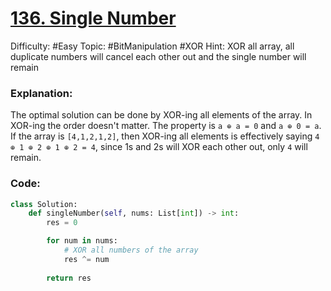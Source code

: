 # [136. Single Number](https://leetcode.com/problems/single-number/)

Difficulty: #Easy 
Topic: #BitManipulation #XOR
Hint: XOR all array, all duplicate numbers will cancel each other out and the single number will remain

### Explanation:
The optimal solution can be done by XOR-ing all elements of the array. In XOR-ing the order doesn't matter. The property is `a ⊕ a = 0` and `a ⊕ 0 = a`. If the array is `[4,1,2,1,2]`, then XOR-ing all elements is effectively saying `4 ⊕ 1 ⊕ 2 ⊕ 1 ⊕ 2 = 4`, since 1s and 2s will XOR each other out, only `4` will remain.

### Code:

```python
class Solution:
    def singleNumber(self, nums: List[int]) -> int:
        res = 0

        for num in nums:
            # XOR all numbers of the array
            res ^= num
        
        return res
```
